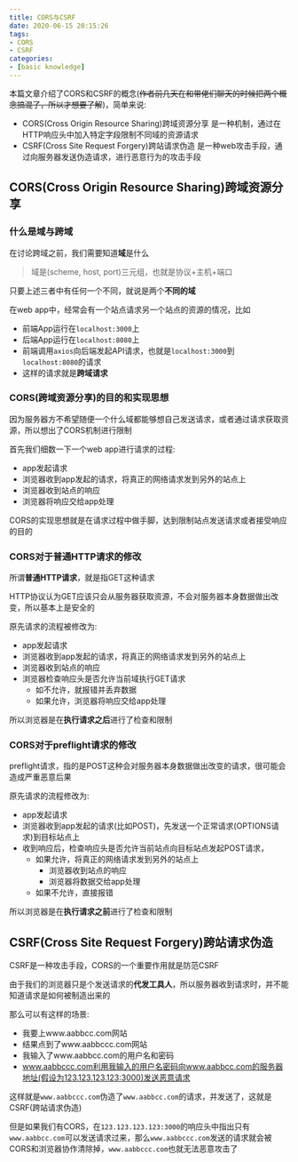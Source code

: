 ```yaml
---
title: CORS与CSRF
date: 2020-06-15 20:15:26
tags:
- CORS
- CSRF
categories:
- [basic knowledge]
---
```


本篇文章介绍了CORS和CSRF的概念(~~作者前几天在和带佬们聊天的时候把两个概念搞混了，所以才想要了解~~)，简单来说:

- CORS(Cross Origin Resource Sharing)跨域资源分享 是一种机制，通过在HTTP响应头中加入特定字段限制不同域的资源请求
- CSRF(Cross Site Request Forgery)跨站请求伪造 是一种web攻击手段，通过向服务器发送伪造请求，进行恶意行为的攻击手段

<!-- more -->

## CORS(Cross Origin Resource Sharing)跨域资源分享

### 什么是域与跨域

在讨论跨域之前，我们需要知道**域**是什么

> 域是(scheme, host, port)三元组，也就是协议+主机+端口

只要上述三者中有任何一个不同，就说是两个**不同的域**

在web app中，经常会有一个站点请求另一个站点的资源的情况，比如

- 前端App运行在`localhost:3000`上
- 后端App运行在`localhost:8080`上
- 前端调用`axios`向后端发起API请求，也就是`localhost:3000`到`localhost:8080`的请求
- 这样的请求就是**跨域请求**

### CORS(跨域资源分享)的目的和实现思想

因为服务器方不希望随便一个什么域都能够想自己发送请求，或者通过请求获取资源，所以想出了CORS机制进行限制

首先我们细数一下一个web app进行请求的过程:

- app发起请求
- 浏览器收到app发起的请求，将真正的网络请求发到另外的站点上
- 浏览器收到站点的响应
- 浏览器将响应交给app处理

CORS的实现思想就是在请求过程中做手脚，达到限制站点发送请求或者接受响应的目的

### CORS对于普通HTTP请求的修改

所谓**普通HTTP请求**，就是指GET这种请求

HTTP协议认为GET应该只会从服务器获取资源，不会对服务器本身数据做出改变，所以基本上是安全的

原先请求的流程被修改为:

- app发起请求
- 浏览器收到app发起的请求，将真正的网络请求发到另外的站点上
- 浏览器收到站点的响应
- 浏览器检查响应头是否允许当前域执行GET请求
  - 如不允许，就报错并丢弃数据
  - 如果允许，浏览器将响应交给app处理

所以浏览器是在**执行请求之后**进行了检查和限制

### CORS对于preflight请求的修改

preflight请求，指的是POST这种会对服务器本身数据做出改变的请求，很可能会造成严重恶意后果

原先请求的流程修改为:

- app发起请求
- 浏览器收到app发起的请求(比如POST)，先发送一个正常请求(OPTIONS请求)到目标站点上
- 收到响应后，检查响应头是否允许当前站点向目标站点发起POST请求，
  - 如果允许，将真正的网络请求发到另外的站点上
    - 浏览器收到站点的响应
    - 浏览器将数据交给app处理
  - 如果不允许，直接报错

所以浏览器是在**执行请求之前**进行了检查和限制

## CSRF(Cross Site Request Forgery)跨站请求伪造

CSRF是一种攻击手段，CORS的一个重要作用就是防范CSRF

由于我们的浏览器只是个发送请求的**代发工具人**，所以服务器收到请求时，并不能知道请求是如何被制造出来的

那么可以有这样的场景:

- 我要上www.aabbcc.com网站
- 结果点到了www.aabbccc.com网站
- 我输入了www.aabbcc.com的用户名和密码
- www.aabbccc.com利用我输入的用户名密码向www.aabbcc.com的服务器地址(假设为123.123.123.123:3000)发送恶意请求

这样就是`www.aabbccc.com`伪造了`www.aabbcc.com`的请求，并发送了，这就是CSRF(跨站请求伪造)

但是如果我们有CORS，在`123.123.123.123:3000`的响应头中指出只有`www.aabbcc.com`可以发送请求过来，那么`www.aabbccc.com`发送的请求就会被CORS和浏览器协作清除掉，`www.aabbccc.com`也就无法恶意攻击了
